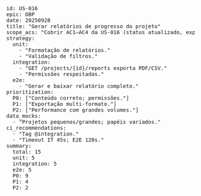 <pre>
id: US-016
epic: OBP
date: 20250928
title: "Gerar relatórios de progresso do projeto"
scope_acs: "Cobrir AC1–AC4 da US-016 (status atualizado, export PDF/CSV, permissões, erros)."
strategy:
  unit:
    - "Formatação de relatórios."
    - "Validação de filtros."
  integration:
    - "GET /projects/{id}/reports exporta PDF/CSV."
    - "Permissões respeitadas."
  e2e:
    - "Gerar e baixar relatório completo."
prioritization:
  P0: ["Conteúdo correto; permissões."]
  P1: ["Exportação multi-formato."]
  P2: ["Performance com grandes volumes."]
data_mocks:
  - "Projetos pequenos/grandes; papéis variados."
ci_recommendations:
  - "Tag @integration."
  - "Timeout IT 45s; E2E 120s."
summary:
  total: 15
  unit: 5
  integration: 5
  e2e: 5
  P0: 9
  P1: 4
  P2: 2
</pre>
